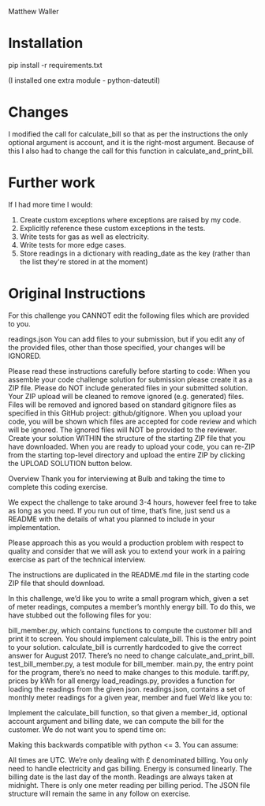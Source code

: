 Matthew Waller 

Installation
============

pip install -r requirements.txt

(I installed one extra module - python-dateutil)


Changes
=======
I modified the call for calculate_bill so that as per the instructions the only
optional argument is account, and it is the right-most argument. Because of 
this I also had to change the call for this function in calculate_and_print_bill.


Further work
============

If I had more time I would:

1. Create custom exceptions where exceptions are raised by my code.
2. Explicitly reference these custom exceptions in the tests.
3. Write tests for gas as well as electricity.
4. Write tests for more edge cases.
5. Store readings in a dictionary with reading_date as the key
   (rather than the list they're stored in at the moment)







Original Instructions
=====================

For this challenge you CANNOT edit the following files which are provided to you.

readings.json
You can add files to your submission, but if you edit any of the provided files, other than those specified, your changes will be IGNORED.

Please read these instructions carefully before starting to code:
When you assemble your code challenge solution for submission please create it as a ZIP file.
Please do NOT include generated files in your submitted solution.
Your ZIP upload will be cleaned to remove ignored (e.g. generated) files.
Files will be removed and ignored based on standard gitignore files as specified in this GitHub project: github/gitignore.
When you upload your code, you will be shown which files are accepted for code review and which will be ignored.
The ignored files will NOT be provided to the reviewer.
Create your solution WITHIN the structure of the starting ZIP file that you have downloaded.
When you are ready to upload your code, you can re-ZIP from the starting top-level directory and upload the entire ZIP by clicking the UPLOAD SOLUTION button below.

Overview
Thank you for interviewing at Bulb and taking the time to complete this coding exercise.

We expect the challenge to take around 3-4 hours, however feel free to take as long as you need. If you run out of time, that’s fine, just send us a README with the details of what you planned to include in your implementation.

Please approach this as you would a production problem with respect to quality and consider that we will ask you to extend your work in a pairing exercise as part of the technical interview.

The instructions are duplicated in the README.md file in the starting code ZIP file that should download.

In this challenge, we’d like you to write a small program which, given a set of meter readings, computes a member’s monthly energy bill. To do this, we have stubbed out the following files for you:

bill_member.py, which contains functions to compute the customer bill and print it to screen.
You should implement calculate_bill. This is the entry point to your solution.
calculate_bill is currently hardcoded to give the correct answer for August 2017.
There’s no need to change calculate_and_print_bill.
test_bill_member.py, a test module for bill_member.
main.py, the entry point for the program, there’s no need to make changes to this module.
tariff.py, prices by kWh for all energy
load_readings.py, provides a function for loading the readings from the given json.
readings.json, contains a set of monthly meter readings for a given year, member and fuel
We’d like you to:

Implement the calculate_bill function, so that given a member_id, optional account argument and billing date, we can compute the bill for the customer.
We do not want you to spend time on:

Making this backwards compatible with python <= 3.
You can assume:

All times are UTC.
We’re only dealing with £ denominated billing.
You only need to handle electricity and gas billing.
Energy is consumed linearly.
The billing date is the last day of the month.
Readings are always taken at midnight.
There is only one meter reading per billing period.
The JSON file structure will remain the same in any follow on exercise.